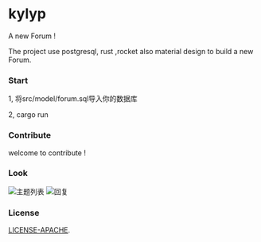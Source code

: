 # kylyp

A new Forum !

The project use postgresql, rust ,rocket also material design to build a new Forum.

### Start

1, 将src/model/forum.sql导入你的数据库

2, cargo run
 

### Contribute
 
welcome to contribute !

### Look
![主题列表](https://raw.githubusercontent.com/mcux/kylyp/master/public/2017-07-24%2010-52-08%E5%B1%8F%E5%B9%95%E6%88%AA%E5%9B%BE.png)
![回复](https://raw.githubusercontent.com/mcux/kylyp/master/public/2017-07-28%2000-35-32%E5%B1%8F%E5%B9%95%E6%88%AA%E5%9B%BE.png)


### License

[LICENSE-APACHE](https://github.com/mcux/kylyp/blob/master/LICENSE).
